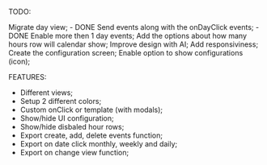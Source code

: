 TODO:

Migrate day view; - DONE
Send events along with the onDayClick events; - DONE
Enable more then 1 day events;
Add the options about how many hours row will calendar show;
Improve design with AI;
Add responsiviness;
Create the configuration screen;
Enable option to show configurations (icon);

FEATURES:

- Different views;
- Setup 2 different colors;
- Custom onClick or template (with modals);
- Show/hide UI configuration;
- Show/hide disbaled hour rows;
- Export create, add, delete events function;
- Export on date click monthly, weekly and daily;
- Export on change view function;
